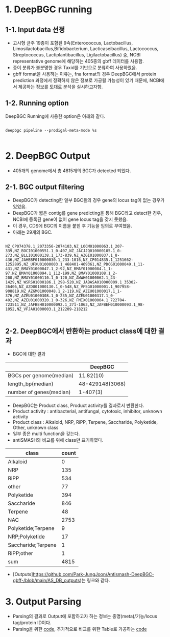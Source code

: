 # 1. DeepBGC running
## 1-1. Input data 선정 
* 고시형 균주 19종이 포함된 9속(Enterococcus, Lactobacillus, Limosilactobacillus,Bifidobacterium, Lacticaseibacillus, Lactococcus, Streptococcus, Lactiplantibacillus, Ligilactobacillus) 중, NCBI representative genome에 해당하는 405종의 gbff 데이터를 사용함.
* 종이 분류가 불분명한  경우 Taxid를 기반으로 분류하여 사용하였음. 
* gbff format을 사용하는 이유는, fna format의 경우 DeepBGC에서 protein prediction 과정에서 정확하지 않은 정보로 가공될 가능성이 있기 때문에, NCBI에서 제공하는 정보를 토대로 분석을 실시하고자함. 

## 1-2. Running option
DeepBGC Running에 사용한 option은 아래와 같다. 
<pre>
<code>
deepbgc pipeline --prodigal-meta-mode %s
</code>
</pre>

# 2. DeepBGC Output
+ 405개의 genome에서 총 4815개의 BGC가 detected 되었다. 
## 2-1. BGC output filtering 
+ DeepBGC가 detecting한 일부 BGC들의 경우 gene의 locus tag이 없는 경우가 있었음.
+ DeepBGC가 짧은 contig를 gene predicting을 통해 BGC라고 detect한 경우, NCBI에 등록된 gene이 없어 gene locus tag을 갖지 못했음.
+ 이 경우, CDS에 BGC의 이름을 붙힌 후 기능을 임의로 부여했음. 
+ 아래는 29개의 BGC.
<pre>
<code>
NZ_CP074378.1_2073356-2074103,NZ_LOCM01000063.1_207-339,NZ_BOCI01000551.1_0-407,NZ_JACJJQ010000105.1_0-273,NZ_BLLI01000138.1_173-839,NZ_AZGI01000037.1_8-436,NZ_JAHBBF010000030.1_233-1016,NZ_CP014835.1_1251662-1252895,NZ_UFXU01000003.1_468401-469361,NZ_PDCG01000049.1_11-431,NZ_BMAY01000047.1_2-92,NZ_BMAY01000084.1_1-97,NZ_BMAY01000094.1_112-199,NZ_BMAY01000108.1_2-200,NZ_BMAY01000110.1_0-120,NZ_AWWH01000062.1_43-1429,NZ_WSRS01000186.1_298-520,NZ_JABASA010000009.1_35302-36406,NZ_AZDU01000130.1_0-548,NZ_VFSG01000001.1_907958-908819,NZ_AZGM01000048.1_2-119,NZ_AZEU01000017.1_1-376,NZ_AZEU01000308.1_0-235,NZ_AZEU01000317.1_0-402,NZ_AZEU01000320.1_0-326,NZ_FMIX01000004.1_722704-723511,NZ_JAFBEH010000092.1_271-1063,NZ_JAFBEH010000093.1_98-1052,NZ_VFJA01000003.1_212209-218212
</code>
</pre>

## 2-2. DeepBGC에서 반환하는 product class에 대한 결과
+ BGC에 대한 결과

||DeepBGC|
|-|-|
|BGCs per genome(median)|11.82(10)|
|length_bp(median)|48-429148(3068)|
|number of genes(median)|1-407(3)|

+ DeepBGC는 Product class, Product activity를 결과로서 반환한다.
+ Product activity : antibacterial, antifungal, cytotoxic, inhibitor, unknown activity
+ Product class : Alkaloid, NRP, RiPP, Terpene, Saccharide, Polyketide, Other, unknown class
+ 일부 종은 multi function을 갖는다. 
+ antiSMASH와 비교를 위해 class만 표기하였다. 

|class|count|
|-|-|
|Alkaloid|0|
|NRP|135|
|RiPP|534|
|other|77|
|Polyketide|394|
|Saccharide|846|
|Terpene|48|
|NAC|2753|
|Polyketide;Terpene|9|
|NRP;Polyketide|17|
|Saccharide;Terpene|1|
|RiPP;other|1|
|sum|4815|
+ [Outputs]https://github.com/Park-JungJoon/Antismash-DeepBGC-gbff-/blob/main/AS_DB_outputs)는 링크와 같다. 


# 3. Output Parsing
+ Parsing의 결과로 Output에 포함하고자 하는 정보는 종명(meta)/기능/locus tag/protein ID이다. 
+ Parsing을 위한 [code]([https://github.com/Park-JungJoon/Antismash-DeepBGC-gbff-/blob/main/codes](https://github.com/Park-JungJoon/Antismash-DeepBGC-gbff-/blob/main/Codes/DeepBGC%20locustag%20parsing.md)), 추가적으로 비교를 위한 Table로 가공하는 [code](https://github.com/Park-JungJoon/Antismash-DeepBGC-gbff-/blob/main/Codes/db%20locus%20tag%20parsing%20file%20reprocessing.md)
